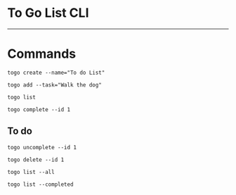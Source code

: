 # To Go List CLI
---

# Commands

```
togo create --name="To do List"
```

```
togo add --task="Walk the dog"
```

```
togo list
```

```
togo complete --id 1
```

## To do

```
togo uncomplete --id 1
```

```
togo delete --id 1
```

```
togo list --all
```

```
togo list --completed
```
